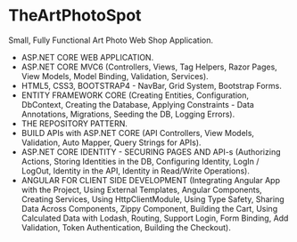 # TheArtPhotoSpot
Small, Fully Functional Art Photo Web Shop Application.

* ASP.NET CORE WEB APPLICATION.
* ASP.NET CORE MVC6 (Controllers, Views, Tag Helpers, Razor Pages, View Models, Model Binding, Validation, Services).
* HTML5, CSS3, BOOTSTRAP4 - NavBar, Grid System, Bootstrap Forms.
* ENTITY FRAMEWORK CORE (Creating Entities, Configuration, DbContext, Creating the Database, Applying Constraints - Data Annotations, Migrations, Seeding the DB, Logging Errors).
* THE REPOSITORY PATTERN.
* BUILD APIs with ASP.NET CORE (API Controllers, View Models, Validation, Auto Mapper, Query Strings for APIs).
* ASP.NET CORE IDENTITY - SECURING PAGES AND API-s (Authorizing Actions, Storing Identities in the DB, Configuring Identity, LogIn / LogOut, Identity in the API, Identity in Read/Write Operations).
* ANGULAR FOR CLIENT SIDE DEVELOPMENT (Integrating Angular App with the Project, Using External Templates, Angular Components, Creating Services, Using HttpClientModule, Using Type Safety, Sharing Data Across Components, Zippy Component, Building the Cart, Using Calculated Data with Lodash, Routing, Support Login, Form Binding, Add Validation, Token Authentication, Building the Checkout).
